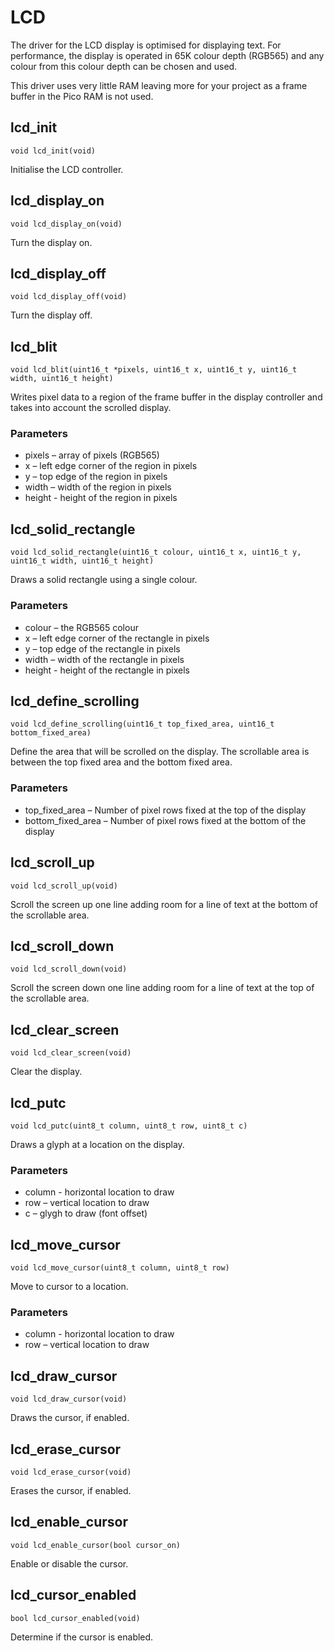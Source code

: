 # LCD

The driver for the LCD display is optimised for displaying text. For performance, the display is operated in 65K colour depth (RGB565) and any colour from this colour depth can be chosen and used. 

This driver uses very little RAM leaving more for your project as a frame buffer in the Pico RAM is not used.

## lcd_init

`void lcd_init(void)`

Initialise the LCD controller.


## lcd_display_on

`void lcd_display_on(void)`

Turn the display on.


## lcd_display_off

`void lcd_display_off(void)`

Turn the display off.


## lcd_blit

`void lcd_blit(uint16_t *pixels, uint16_t x, uint16_t y, uint16_t width, uint16_t height)`

Writes pixel data to a region of the frame buffer in the display controller and takes into account the scrolled display.

### Parameters

- pixels – array of pixels (RGB565)
- x – left edge corner of the region in pixels
- y – top edge of the region in pixels
- width – width of the region in pixels
- height - height of the region in pixels


## lcd_solid_rectangle

`void lcd_solid_rectangle(uint16_t colour, uint16_t x, uint16_t y, uint16_t width, uint16_t height)`

Draws a solid rectangle using a single colour.

### Parameters

- colour – the RGB565 colour
- x – left edge corner of the rectangle in pixels
- y – top edge of the rectangle in pixels
- width – width of the rectangle in pixels
- height - height of the rectangle in pixels


## lcd_define_scrolling

`void lcd_define_scrolling(uint16_t top_fixed_area, uint16_t bottom_fixed_area)`

Define the area that will be scrolled on the display. The scrollable area is between the top fixed area and the bottom fixed area.

### Parameters

- top_fixed_area – Number of pixel rows fixed at the top of the display
- bottom_fixed_area – Number of pixel rows fixed at the bottom of the display


## lcd_scroll_up

`void lcd_scroll_up(void)`

Scroll the screen up one line adding room for a line of text at the bottom of the scrollable area.


## lcd_scroll_down

`void lcd_scroll_down(void)`

Scroll the screen down one line adding room for a line of text at the top of the scrollable area.


## lcd_clear_screen

`void lcd_clear_screen(void)`

Clear the display.


## lcd_putc

`void lcd_putc(uint8_t column, uint8_t row, uint8_t c)`

Draws a glyph at a location on the display.

### Parameters

- column - horizontal location to draw
- row – vertical location to draw
- c – glygh to draw (font offset)


## lcd_move_cursor

`void lcd_move_cursor(uint8_t column, uint8_t row)`

Move to cursor to a location.

### Parameters

- column - horizontal location to draw
- row – vertical location to draw


## lcd_draw_cursor

`void lcd_draw_cursor(void)`

Draws the cursor, if enabled.


## lcd_erase_cursor

`void lcd_erase_cursor(void)`

Erases the cursor, if enabled.


## lcd_enable_cursor

`void lcd_enable_cursor(bool cursor_on)`

Enable or disable the cursor.


## lcd_cursor_enabled

`bool lcd_cursor_enabled(void)`

Determine if the cursor is enabled.

